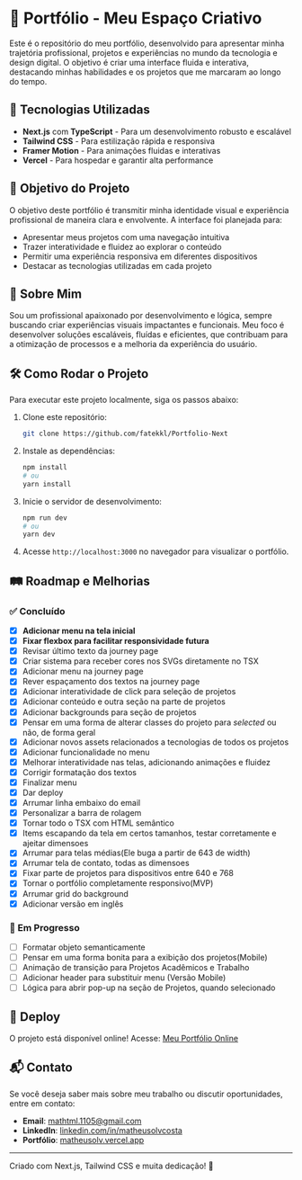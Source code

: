 # 🌟 Portfólio - Meu Espaço Criativo

Este é o repositório do meu portfólio, desenvolvido para apresentar minha trajetória profissional, projetos e experiências no mundo da tecnologia e design digital. O objetivo é criar uma interface fluida e interativa, destacando minhas habilidades e os projetos que me marcaram ao longo do tempo.

## 🚀 Tecnologias Utilizadas

- **Next.js** com **TypeScript** - Para um desenvolvimento robusto e escalável
- **Tailwind CSS** - Para estilização rápida e responsiva
- **Framer Motion** - Para animações fluidas e interativas
- **Vercel** - Para hospedar e garantir alta performance

## 🎯 Objetivo do Projeto

O objetivo deste portfólio é transmitir minha identidade visual e experiência profissional de maneira clara e envolvente. A interface foi planejada para:

- Apresentar meus projetos com uma navegação intuitiva
- Trazer interatividade e fluidez ao explorar o conteúdo
- Permitir uma experiência responsiva em diferentes dispositivos
- Destacar as tecnologias utilizadas em cada projeto

## 📖 Sobre Mim

Sou um profissional apaixonado por desenvolvimento e lógica, sempre buscando criar experiências visuais impactantes e funcionais. Meu foco é desenvolver soluções escaláveis, fluídas e eficientes, que contribuam para a otimização de processos e a melhoria da experiência do usuário.

## 🛠️ Como Rodar o Projeto

Para executar este projeto localmente, siga os passos abaixo:

1. Clone este repositório:

   ```bash
   git clone https://github.com/fatekkl/Portfolio-Next
   ```

2. Instale as dependências:

   ```bash
   npm install
   # ou
   yarn install
   ```

3. Inicie o servidor de desenvolvimento:

   ```bash
   npm run dev
   # ou
   yarn dev
   ```

4. Acesse `http://localhost:3000` no navegador para visualizar o portfólio.

## 🛤️ Roadmap e Melhorias

### ✅ Concluído

- [x] **Adicionar menu na tela inicial**
- [x] **Fixar flexbox para facilitar responsividade futura**
- [x] Revisar último texto da journey page
- [x] Criar sistema para receber cores nos SVGs diretamente no TSX
- [x] Adicionar menu na journey page
- [x] Rever espaçamento dos textos na journey page
- [x] Adicionar interatividade de click para seleção de projetos
- [x] Adicionar conteúdo e outra seção na parte de projetos
- [x] Adicionar backgrounds para seção de projetos
- [x] Pensar em uma forma de alterar classes do projeto para _selected_ ou não, de forma geral
- [x] Adicionar novos assets relacionados a tecnologias de todos os projetos
- [x] Adicionar funcionalidade no menu
- [x] Melhorar interatividade nas telas, adicionando animações e fluidez
- [x] Corrigir formatação dos textos
- [x] Finalizar menu
- [x] Dar deploy
- [x] Arrumar linha embaixo do email
- [x] Personalizar a barra de rolagem
- [x] Tornar todo o TSX com HTML semântico
- [x] Items escapando da tela em certos tamanhos, testar corretamente e ajeitar dimensoes
- [x] Arrumar para telas médias(Ele buga a partir de 643 de width)
- [x] Arrumar tela de contato, todas as dimensoes
- [x] Fixar parte de projetos para dispositivos entre 640 e 768
- [x] Tornar o portfólio completamente responsivo(MVP)
- [x] Arrumar grid do background
- [x] Adicionar versão em inglês

### 🔧 Em Progresso

- [ ] Formatar objeto semanticamente
- [ ] Pensar em uma forma bonita para a exibição dos projetos(Mobile)
- [ ] Animação de transição para Projetos Acadêmicos e Trabalho
- [ ] Adicionar header para substituir menu (Versão Mobile)
- [ ] Lógica para abrir pop-up na seção de Projetos, quando selecionado

## 📡 Deploy

O projeto está disponível online! Acesse:
[Meu Portfólio Online](https://matheusolv.vercel.app/)

## 📬 Contato

Se você deseja saber mais sobre meu trabalho ou discutir oportunidades, entre em contato:

- **Email**: [mathtml.1105@gmail.com](mailto:mathtml.1105@gmail.com)
- **LinkedIn**: [linkedin.com/in/matheusolvcosta](https://linkedin.com/in/matheusolvcosta)
- **Portfólio**: [matheusolv.vercel.app](https://matheusolv.vercel.app/)

---

Criado com Next.js, Tailwind CSS e muita dedicação! 🚀
